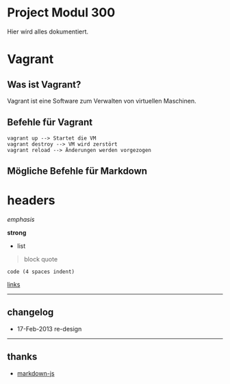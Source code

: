 # Project Modul 300
Hier wird alles dokumentiert.

# Vagrant
## Was ist Vagrant?
Vagrant ist eine Software zum Verwalten von virtuellen Maschinen.

## Befehle für Vagrant

    vagrant up --> Startet die VM
    vagrant destroy --> VM wird zerstört
    vagrant reload --> Änderungen werden vorgezogen


## Mögliche Befehle für Markdown
# headers

*emphasis*

**strong**

* list

>block quote

    code (4 spaces indent)
[links](http://wikipedia.org)

----
## changelog
* 17-Feb-2013 re-design

----
## thanks
* [markdown-js](https://github.com/evilstreak/markdown-js)
